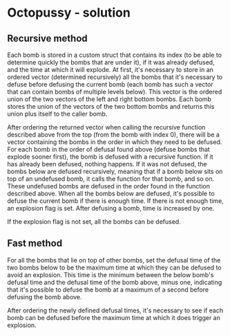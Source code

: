 # Octopussy - solution

## Recursive method

Each bomb is stored in a custom struct that contains its index (to be able to determine quickly the bombs that are under it), if it was already defused, and the time at which it will explode. At first, it's necessary to store in an ordered vector (determined recursively) all the bombs that it's necessary to defuse before defusing the current bomb (each bomb has such a vector that can contain bombs of multiple levels below). This vector is the ordered union of the two vectors of the left and right bottom bombs. Each bomb stores the union of the vectors of the two bottom bombs and returns this union plus itself to the caller bomb.

After ordering the returned vector when calling the recursive function described above from the top (from the bomb with index 0), there will be a vector containing the bombs in the order in which they need to be defused. For each bomb in the order of defusal found above (defuse bombs that explode sooner first), the bomb is defused with a recursive function. If it has already been defused, nothing happens. If it was not defused, the bombs below are defused recursively, meaning that if a bomb below sits on top of an undefused bomb, it calls the function for that bomb, and so on. These undefused bombs are defused in the order found in the function described above. When all the bombs below are defused, it's possible to defuse the current bomb if there is enough time. If there is not enough time, an explosion flag is set. After defusing a bomb, time is increased by one.

If the explosion flag is not set, all the bombs can be defused.

## Fast method

For all the bombs that lie on top of other bombs, set the defusal time of the two bombs below to be the maximum time at which they can be defused to avoid an explosion. This time is the minimum between the below bomb's defusal time and the defusal time of the bomb above, minus one, indicating that it's possible to defuse the bomb at a maximum of a second before defusing the bomb above.

After ordering the newly defined defusal times, it's necessary to see if each bomb can be defused before the maximum time at which it does trigger an explosion.